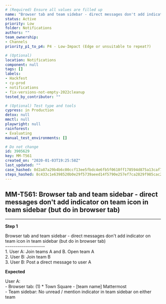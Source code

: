 ```yaml
---
# (Required) Ensure all values are filled up
name: "Browser tab and team sidebar - direct messages don't add indicator on team icon in team sidebar (but do in browser tab)"
status: Active
priority: Low
folder: Notifications
authors: ""
team_ownership: 
- Channels
priority_p1_to_p4: P4 - Low-Impact (Edge or unsuitable to repeat?)

# (Optional)
location: Notifications
component: null
tags: []
labels: 
- Hackfest
- cy-prod
- notifications
- fix-versions-not-empty-2022cleanup
tested_by_contributor: ""

# (Optional) Test type and tools
cypress: in Production
detox: null
mmctl: null
playwright: null
rainforest: 
- Evaluating
manual_test_environments: []

# Do not change
id: 3905629
key: MM-T561
created_on: "2020-01-03T19:25:58Z"
last_updated: ""
case_hashed: 0d2a87a29b4b6c00ccf13ee5fbdc4e6fb5f0610ff178594d875a13caf76a187d6a6e783453673acb2f2fb5e8f640f3e5
steps_hashed: 8c433c1e6398520b0e29f5739aeed14f5790e257ef7ca2829f985cac21405ab9c7148460c1836b0a42b86366ff44f26d
---
```


<!-- (Auto-generated) Based on frontmatter's "key" and "name" -->

## MM-T561: Browser tab and team sidebar - direct messages don't add indicator on team icon in team sidebar (but do in browser tab)

---

**Step 1**

Browser tab and team sidebar - direct messages don't add indicator on team icon in team sidebar (but do in browser tab)\
\--------------------\
1\. User A: Join teams A and B. Open team A\
2\. User B: Join team B\
3\. User B: Post a direct message to user A

**Expected**

User A:\
\- Browser tab: (1) \* Town Square - \[team name] Mattermost\
\- Team sidebar: No unread / mention indicator in team sidebar on either team
